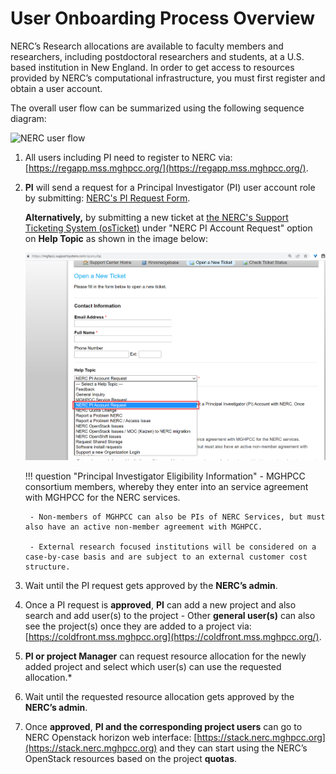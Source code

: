 # User Onboarding Process Overview

NERC’s Research allocations are available to faculty members and researchers, including
postdoctoral researchers and students, at a U.S. based institution in New England.
In order to get access to resources provided by NERC’s computational infrastructure,
you must first register and obtain a user account.

The overall user flow can be summarized using the following sequence diagram:

![NERC user flow](images/user-flow-NERC.png)

1. All users including PI need to register to NERC via: [https://regapp.mss.mghpcc.org/](https://regapp.mss.mghpcc.org/).

2. **PI** will send a request for a Principal Investigator (PI) user account role
by submitting: [NERC's PI Request Form](https://nerc.mghpcc.org/pi-account-request/).

    **Alternatively,** by submitting a new ticket at
    [the NERC's Support Ticketing System (osTicket)](https://mghpcc.supportsystem.com/open.php)
    under "NERC PI Account Request" option on **Help Topic** as shown in the image
    below:

    ![the NERC's Support Ticketing System PI Ticket](images/osticket-pi-request.png)

    !!! question "Principal Investigator Eligibility Information"
        - MGHPCC consortium members, whereby they enter into an service agreement
        with MGHPCC for the NERC services.

        - Non-members of MGHPCC can also be PIs of NERC Services, but must also have an active non-member agreement with MGHPCC.

        - External research focused institutions will be considered on a case-by-case basis and are subject to an external customer cost structure.

3. Wait until the PI request gets approved by the **NERC’s admin**.

4. Once a PI request is **approved**, **PI** can add a new project and also search
and add user(s) to the project - Other **general user(s)** can also see the project(s)
once they are added to a project via: [https://coldfront.mss.mghpcc.org](https://coldfront.mss.mghpcc.org/).

5. **PI or project Manager** can request resource allocation for the newly added
project and select which user(s) can use the requested allocation.*

6. Wait until the requested resource allocation gets approved by the **NERC’s admin**.

7. Once **approved**, **PI and the corresponding project users** can go to NERC
Openstack horizon web interface:
[https://stack.nerc.mghpcc.org](https://stack.nerc.mghpcc.org) and they can start
using the NERC’s OpenStack resources based on the project **quotas**.
